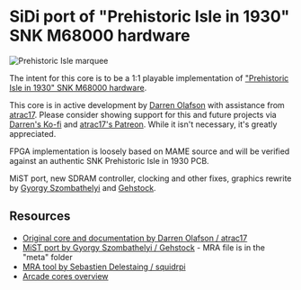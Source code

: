 # SiDi port of "Prehistoric Isle in 1930" SNK M68000 hardware

![Prehistoric Isle marquee](https://live.staticflickr.com/65535/52609731845_7226d62768_h.jpg)

The intent for this core is to be a 1:1 playable implementation of ["Prehistoric Isle in 1930" SNK M68000 hardware](http://www.system16.com/hardware.php?id=888&gid=18603#18603).

This core is in active development by [Darren Olafson](https://twitter.com/Darren__O) with assistance from [atrac17](https://github.com/atrac17). Please consider showing support for this and future projects via [Darren's Ko-fi](https://ko-fi.com/darreno) and [atrac17's Patreon](https://www.patreon.com/atrac17). While it isn't necessary, it's greatly appreciated.

FPGA implementation is loosely based on MAME source and will be verified against an authentic SNK Prehistoric Isle in 1930 PCB.

MiST port, new SDRAM controller, clocking and other fixes, graphics rewrite by [Gyorgy Szombathelyi](https://github.com/gyurco) and [Gehstock](https://github.com/Gehstock).

## Resources

- [Original core and documentation by Darren Olafson / atrac17](https://github.com/va7deo/PrehistoricIsle)
- [MiST port by Gyorgy Szombathelyi / Gehstock](https://github.com/Gehstock/Mist_FPGA/tree/master/Arcade_MiST/SNK%20M68000%20Harware/PrehistoricIsle) - MRA file is in the "meta" folder
- [MRA tool by Sebastien Delestaing / squidrpi](https://github.com/mist-devel/mra-tools-c/tree/master/release)
- [Arcade cores overview](https://github.com/ManuFerHi/SiDi-FPGA/wiki/Arcade-overview)
